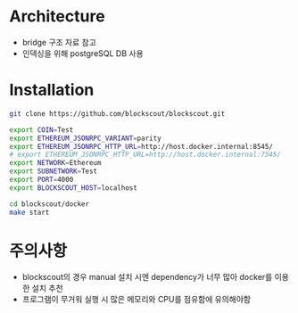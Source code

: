 # Architecture

- bridge 구조 자료 참고
- 인덱싱을 위해 postgreSQL DB 사용

# Installation

```bash
git clone https://github.com/blockscout/blockscout.git

export COIN=Test
export ETHEREUM_JSONRPC_VARIANT=parity 
export ETHEREUM_JSONRPC_HTTP_URL=http://host.docker.internal:8545/
# export ETHEREUM_JSONRPC_HTTP_URL=http://host.docker.internal:7545/
export NETWORK=Ethereum
export SUBNETWORK=Test
export PORT=4000
export BLOCKSCOUT_HOST=localhost

cd blockscout/docker
make start
```

# 주의사항

- blockscout의 경우 manual 설치 시엔 dependency가 너무 많아 docker를 이용한 설치 추천
- 프로그램이 무거워 실행 시 많은 메모리와 CPU를 점유함에 유의해야함

